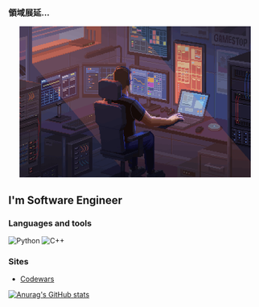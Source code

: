 ### 領域展延...


<p align="center">

  <img width="460" height="300" src="https://github.com/mellgit/mellgit/blob/main/assets/temp3.gif">

</p>


## I'm Software Engineer

### Languages and tools
![Python](https://img.shields.io/badge/-Python-2D283E?style=for-the-badge&logo=python)
![C++](https://img.shields.io/badge/-C++-2D283E?style=for-the-badge&logo=C%2b%2b)


### Sites
* [Codewars](https://www.codewars.com/users/mellgit)

[![Anurag's GitHub stats](https://github-readme-stats.vercel.app/api?username=mellgit&show_icons=true)
](https://github.com/anuraghazra/github-readme-stats)




